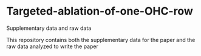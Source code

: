 # Targeted-ablation-of-one-OHC-row
Supplementary data and raw data


This repository contains both the supplementary data for the paper and the raw data analyzed to write the paper
